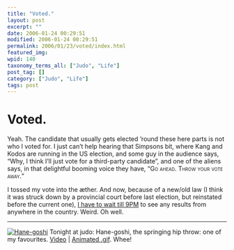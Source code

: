 ```yaml
---
title: "Voted."
layout: post
excerpt: ""
date: 2006-01-24 00:29:51
modified: 2006-01-24 00:29:51
permalink: 2006/01/23/voted/index.html
featured_img: 
wpid: 140
taxonomy_terms_all: ["Judo", "Life"]
post_tag: []
category: ["Judo", "Life"]
tags: post
---
```


# Voted.

Yeah. The candidate that usually gets elected ’round these here parts is not who I voted for. I just can’t help hearing that Simpsons bit, where Kang and Kodos are running in the US election, and some guy in the audience says, “Why, I think I’ll just vote for a third-party candidate”, and one of the aliens says, in that delightful booming voice they have, “<span style="font-variant: small-caps">Go ahead. Throw your vote away.</span>”

I tossed my vote into the æther. And now, because of a new/old law (I think it was struck down by a provincial court before last election, but reinstated before the current one), [I have to wait till 9PM](http://www.cbc.ca/canadavotes/why10.html) to see any results from anywhere in the country. Weird. Oh well.

- - - - - -

[![Hane-goshi](http://static.flickr.com/38/88788551_63cdd8bb88_s.jpg)](http://www.flickr.com/photos/pj/88788551) Tonight at judo: Hane-goshi, the springing hip throw: one of my favourites. [Video](http://judoinfo.com/video/gokyo/HaneGoshi.wmv) | [Animated .gif](http://judoinfo.com/images/animations/blue/hanegoshi.htm). Whee!